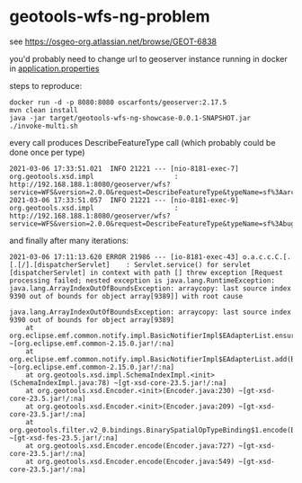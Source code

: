 # geotools-wfs-ng-problem

see https://osgeo-org.atlassian.net/browse/GEOT-6838

you'd probably need to change url to geoserver instance running in docker in [application.properties](src/main/resources/application.properties)

steps to reproduce:
````
docker run -d -p 8080:8080 oscarfonts/geoserver:2.17.5
mvn clean install
java -jar target/geotools-wfs-ng-showcase-0.0.1-SNAPSHOT.jar
./invoke-multi.sh
````
every call produces DescribeFeatureType call (which probably could be done once per type)
````
2021-03-06 17:33:51.021  INFO 21221 --- [nio-8181-exec-7] org.geotools.xsd.impl                    : http://192.168.188.1:8080/geoserver/wfs?service=WFS&version=2.0.0&request=DescribeFeatureType&typeName=sf%3Aarchsites
2021-03-06 17:33:51.057  INFO 21221 --- [nio-8181-exec-9] org.geotools.xsd.impl                    : http://192.168.188.1:8080/geoserver/wfs?service=WFS&version=2.0.0&request=DescribeFeatureType&typeName=sf%3Abugsites

````
and finally after many iterations:
````
2021-03-06 17:11:13.620 ERROR 21986 --- [io-8181-exec-43] o.a.c.c.C.[.[.[/].[dispatcherServlet]    : Servlet.service() for servlet [dispatcherServlet] in context with path [] threw exception [Request processing failed; nested exception is java.lang.RuntimeException: java.lang.ArrayIndexOutOfBoundsException: arraycopy: last source index 9390 out of bounds for object array[9389]] with root cause

java.lang.ArrayIndexOutOfBoundsException: arraycopy: last source index 9390 out of bounds for object array[9389]
	at org.eclipse.emf.common.notify.impl.BasicNotifierImpl$EAdapterList.ensureSafety(BasicNotifierImpl.java:214) ~[org.eclipse.emf.common-2.15.0.jar!/:na]
	at org.eclipse.emf.common.notify.impl.BasicNotifierImpl$EAdapterList.add(BasicNotifierImpl.java:223) ~[org.eclipse.emf.common-2.15.0.jar!/:na]
	at org.geotools.xsd.impl.SchemaIndexImpl.<init>(SchemaIndexImpl.java:78) ~[gt-xsd-core-23.5.jar!/:na]
	at org.geotools.xsd.Encoder.<init>(Encoder.java:230) ~[gt-xsd-core-23.5.jar!/:na]
	at org.geotools.xsd.Encoder.<init>(Encoder.java:209) ~[gt-xsd-core-23.5.jar!/:na]
	at org.geotools.filter.v2_0.bindings.BinarySpatialOpTypeBinding$1.encode(BinarySpatialOpTypeBinding.java:68) ~[gt-xsd-fes-23.5.jar!/:na]
	at org.geotools.xsd.Encoder.encode(Encoder.java:727) ~[gt-xsd-core-23.5.jar!/:na]
	at org.geotools.xsd.Encoder.encode(Encoder.java:549) ~[gt-xsd-core-23.5.jar!/:na]

````
